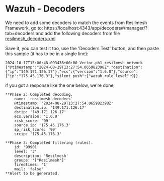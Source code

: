 # Wazuh - Decoders

We need to add some decoders to match the events from Resilmesh Framework, go to: https://localhost:4343/app/decoders#/manager/?tab=decoders
and add the following decoders from file [resilmesh_decoders.xml](./resilmesh_decoders.xml)

Save it, you can test it too, use the 'Decoders Test' button, and then paste this sample (it has to be in a single line):
```text
2024-10-17T15:06:48.093438+00:00 Vector.ph1_resilmesh_network  {"@timestamp":"2024-08-29T13:27:54.065982398Z","destination":{"ip":"149.171.126.17"},"ecs":{"version":"1.6.0"},"source":{"ip":"175.45.176.3"},"silent_push":{"wazuh_rule_level":9}}
```
if you got a response like the one below, we're done:
```text
**Phase 2: Completed decoding.
	name: 'resilmesh_decoders'
	@timestamp: '2024-08-29T13:27:54.065982398Z'
	destination.ip: '149.171.126.17'
	dstip: '149.171.126.17'
	ecs.version: '1.6.0'
	risk_score: '99'
	source.ip: '175.45.176.3'
	sp_risk_score: '99'
	srcip: '175.45.176.3'

**Phase 3: Completed filtering (rules).
	id: '99901'
	level: '3'
	description: 'Resilmesh'
	groups: '["Resilmesh"]'
	firedtimes: '1'
	mail: 'false'
**Alert to be generated.
```